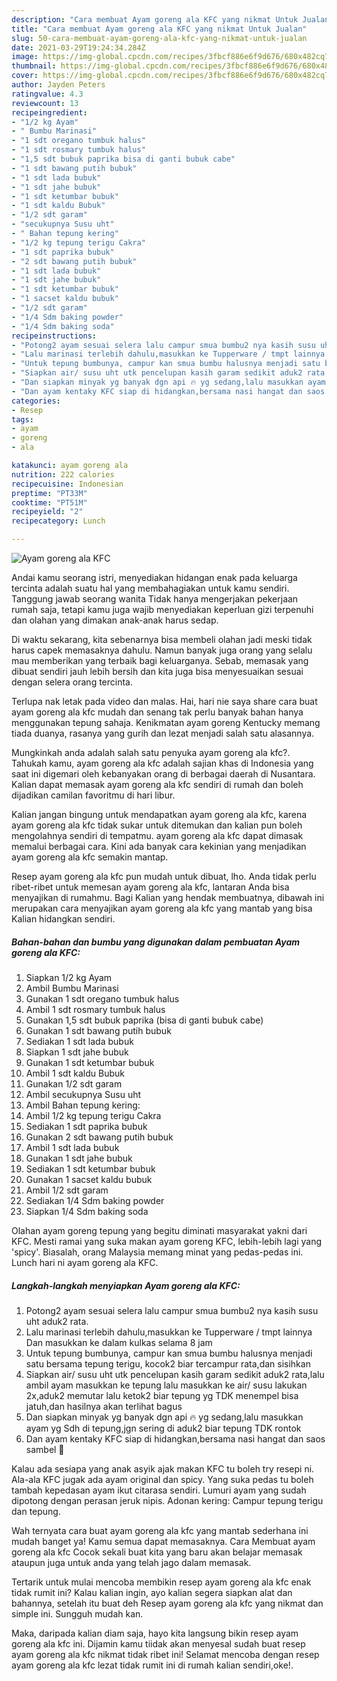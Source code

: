 ```yaml
---
description: "Cara membuat Ayam goreng ala KFC yang nikmat Untuk Jualan"
title: "Cara membuat Ayam goreng ala KFC yang nikmat Untuk Jualan"
slug: 50-cara-membuat-ayam-goreng-ala-kfc-yang-nikmat-untuk-jualan
date: 2021-03-29T19:24:34.284Z
image: https://img-global.cpcdn.com/recipes/3fbcf886e6f9d676/680x482cq70/ayam-goreng-ala-kfc-foto-resep-utama.jpg
thumbnail: https://img-global.cpcdn.com/recipes/3fbcf886e6f9d676/680x482cq70/ayam-goreng-ala-kfc-foto-resep-utama.jpg
cover: https://img-global.cpcdn.com/recipes/3fbcf886e6f9d676/680x482cq70/ayam-goreng-ala-kfc-foto-resep-utama.jpg
author: Jayden Peters
ratingvalue: 4.3
reviewcount: 13
recipeingredient:
- "1/2 kg Ayam"
- " Bumbu Marinasi"
- "1 sdt oregano tumbuk halus"
- "1 sdt rosmary tumbuk halus"
- "1,5 sdt bubuk paprika bisa di ganti bubuk cabe"
- "1 sdt bawang putih bubuk"
- "1 sdt lada bubuk"
- "1 sdt jahe bubuk"
- "1 sdt ketumbar bubuk"
- "1 sdt kaldu Bubuk"
- "1/2 sdt garam"
- "secukupnya Susu uht"
- " Bahan tepung kering"
- "1/2 kg tepung terigu Cakra"
- "1 sdt paprika bubuk"
- "2 sdt bawang putih bubuk"
- "1 sdt lada bubuk"
- "1 sdt jahe bubuk"
- "1 sdt ketumbar bubuk"
- "1 sacset kaldu bubuk"
- "1/2 sdt garam"
- "1/4 Sdm baking powder"
- "1/4 Sdm baking soda"
recipeinstructions:
- "Potong2 ayam sesuai selera lalu campur smua bumbu2 nya kasih susu uht aduk2 rata."
- "Lalu marinasi terlebih dahulu,masukkan ke Tupperware / tmpt lainnya Dan masukkan ke dalam kulkas selama 8 jam"
- "Untuk tepung bumbunya, campur kan smua bumbu halusnya menjadi satu bersama tepung terigu, kocok2 biar tercampur rata,dan sisihkan"
- "Siapkan air/ susu uht utk pencelupan kasih garam sedikit aduk2 rata,lalu ambil ayam masukkan ke tepung lalu masukkan ke air/ susu lakukan 2x,aduk2 memutar lalu ketok2 biar tepung yg TDK menempel bisa jatuh,dan hasilnya akan terlihat bagus"
- "Dan siapkan minyak yg banyak dgn api 🔥 yg sedang,lalu masukkan ayam yg Sdh di tepung,jgn sering di aduk2 biar tepung TDK rontok"
- "Dan ayam kentaky KFC siap di hidangkan,bersama nasi hangat dan saos sambel 🤗"
categories:
- Resep
tags:
- ayam
- goreng
- ala

katakunci: ayam goreng ala 
nutrition: 222 calories
recipecuisine: Indonesian
preptime: "PT33M"
cooktime: "PT51M"
recipeyield: "2"
recipecategory: Lunch

---
```



![Ayam goreng ala KFC](https://img-global.cpcdn.com/recipes/3fbcf886e6f9d676/680x482cq70/ayam-goreng-ala-kfc-foto-resep-utama.jpg)

Andai kamu seorang istri, menyediakan hidangan enak pada keluarga tercinta adalah suatu hal yang membahagiakan untuk kamu sendiri. Tanggung jawab seorang  wanita Tidak hanya mengerjakan pekerjaan rumah saja, tetapi kamu juga wajib menyediakan keperluan gizi terpenuhi dan olahan yang dimakan anak-anak harus sedap.

Di waktu  sekarang, kita sebenarnya bisa membeli olahan jadi meski tidak harus capek memasaknya dahulu. Namun banyak juga orang yang selalu mau memberikan yang terbaik bagi keluarganya. Sebab, memasak yang dibuat sendiri jauh lebih bersih dan kita juga bisa menyesuaikan sesuai dengan selera orang tercinta. 

Terlupa nak letak pada video dan malas. Hai, hari nie saya share cara buat ayam goreng ala kfc mudah dan senang tak perlu banyak bahan hanya menggunakan tepung sahaja. Kenikmatan ayam goreng Kentucky memang tiada duanya, rasanya yang gurih dan lezat menjadi salah satu alasannya.

Mungkinkah anda adalah salah satu penyuka ayam goreng ala kfc?. Tahukah kamu, ayam goreng ala kfc adalah sajian khas di Indonesia yang saat ini digemari oleh kebanyakan orang di berbagai daerah di Nusantara. Kalian dapat memasak ayam goreng ala kfc sendiri di rumah dan boleh dijadikan camilan favoritmu di hari libur.

Kalian jangan bingung untuk mendapatkan ayam goreng ala kfc, karena ayam goreng ala kfc tidak sukar untuk ditemukan dan kalian pun boleh mengolahnya sendiri di tempatmu. ayam goreng ala kfc dapat dimasak memalui berbagai cara. Kini ada banyak cara kekinian yang menjadikan ayam goreng ala kfc semakin mantap.

Resep ayam goreng ala kfc pun mudah untuk dibuat, lho. Anda tidak perlu ribet-ribet untuk memesan ayam goreng ala kfc, lantaran Anda bisa menyajikan di rumahmu. Bagi Kalian yang hendak membuatnya, dibawah ini merupakan cara menyajikan ayam goreng ala kfc yang mantab yang bisa Kalian hidangkan sendiri.

<!--inarticleads1-->

##### Bahan-bahan dan bumbu yang digunakan dalam pembuatan Ayam goreng ala KFC:

1. Siapkan 1/2 kg Ayam
1. Ambil  Bumbu Marinasi
1. Gunakan 1 sdt oregano tumbuk halus
1. Ambil 1 sdt rosmary tumbuk halus
1. Gunakan 1,5 sdt bubuk paprika (bisa di ganti bubuk cabe)
1. Gunakan 1 sdt bawang putih bubuk
1. Sediakan 1 sdt lada bubuk
1. Siapkan 1 sdt jahe bubuk
1. Gunakan 1 sdt ketumbar bubuk
1. Ambil 1 sdt kaldu Bubuk
1. Gunakan 1/2 sdt garam
1. Ambil secukupnya Susu uht
1. Ambil  Bahan tepung kering:
1. Ambil 1/2 kg tepung terigu Cakra
1. Sediakan 1 sdt paprika bubuk
1. Gunakan 2 sdt bawang putih bubuk
1. Ambil 1 sdt lada bubuk
1. Gunakan 1 sdt jahe bubuk
1. Sediakan 1 sdt ketumbar bubuk
1. Gunakan 1 sacset kaldu bubuk
1. Ambil 1/2 sdt garam
1. Sediakan 1/4 Sdm baking powder
1. Siapkan 1/4 Sdm baking soda


Olahan ayam goreng tepung yang begitu diminati masyarakat yakni dari KFC. Mesti ramai yang suka makan ayam goreng KFC, lebih-lebih lagi yang &#39;spicy&#39;. Biasalah, orang Malaysia memang minat yang pedas-pedas ini. Lunch hari ni ayam goreng ala KFC. 

<!--inarticleads2-->

##### Langkah-langkah menyiapkan Ayam goreng ala KFC:

1. Potong2 ayam sesuai selera lalu campur smua bumbu2 nya kasih susu uht aduk2 rata.
1. Lalu marinasi terlebih dahulu,masukkan ke Tupperware / tmpt lainnya Dan masukkan ke dalam kulkas selama 8 jam
1. Untuk tepung bumbunya, campur kan smua bumbu halusnya menjadi satu bersama tepung terigu, kocok2 biar tercampur rata,dan sisihkan
1. Siapkan air/ susu uht utk pencelupan kasih garam sedikit aduk2 rata,lalu ambil ayam masukkan ke tepung lalu masukkan ke air/ susu lakukan 2x,aduk2 memutar lalu ketok2 biar tepung yg TDK menempel bisa jatuh,dan hasilnya akan terlihat bagus
1. Dan siapkan minyak yg banyak dgn api 🔥 yg sedang,lalu masukkan ayam yg Sdh di tepung,jgn sering di aduk2 biar tepung TDK rontok
1. Dan ayam kentaky KFC siap di hidangkan,bersama nasi hangat dan saos sambel 🤗


Kalau ada sesiapa yang anak asyik ajak makan KFC tu boleh try resepi ni. Ala-ala KFC jugak ada ayam original dan spicy. Yang suka pedas tu boleh tambah kepedasan ayam ikut citarasa sendiri. Lumuri ayam yang sudah dipotong dengan perasan jeruk nipis. Adonan kering: Campur tepung terigu dan tepung. 

Wah ternyata cara buat ayam goreng ala kfc yang mantab sederhana ini mudah banget ya! Kamu semua dapat memasaknya. Cara Membuat ayam goreng ala kfc Cocok sekali buat kita yang baru akan belajar memasak ataupun juga untuk anda yang telah jago dalam memasak.

Tertarik untuk mulai mencoba membikin resep ayam goreng ala kfc enak tidak rumit ini? Kalau kalian ingin, ayo kalian segera siapkan alat dan bahannya, setelah itu buat deh Resep ayam goreng ala kfc yang nikmat dan simple ini. Sungguh mudah kan. 

Maka, daripada kalian diam saja, hayo kita langsung bikin resep ayam goreng ala kfc ini. Dijamin kamu tiidak akan menyesal sudah buat resep ayam goreng ala kfc nikmat tidak ribet ini! Selamat mencoba dengan resep ayam goreng ala kfc lezat tidak rumit ini di rumah kalian sendiri,oke!.

